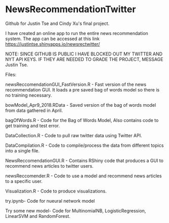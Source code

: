 # NewsRecommendationTwitter
Github for Justin Tse and Cindy Xu's final project.

I have created an online app to run the entire news recommendation system. The app can be accessed at this link
https://justintse.shinyapps.io/newsrectwitter/

NOTE: SINCE GITHUB IS PUBLIC I HAVE BLOCKED OUT MY TWITTER AND NYT API KEYS. IF THEY ARE NEEDED TO GRADE THE PROJECT, MESSAGE Justin Tse. 

Files: 

newsReccomendationGUI_FastVersion.R - Fast version of the news recommendation GUI. It loads a pre saved bag of words model so there is no training necessary. 

bowModel_Apr9_2018.RData - Saved version of the bag of words model from data gathered in April. 

bagOfWords.R - Code for the Bag of Words Model, Also contains code to get training and test error.

DataCollection.R - Code to pull raw twitter data using Twitter API.

DataCompilation.R - Code to compile/process the data from different topics into a single file. 

NewsReccomendationGUI.R - Contains RShiny code that produces a GUI to recommend news articles to twitter users.

newsReccomender.R - Code to use a model and recommend news articles to a specific user.

Visualization.R - Code to produce visualizations. 

try.ipynb- Code for nueural network model

Try some new model- Code for MultinomialNB, LogisticRegression, LinearSVM and RandomForest.

